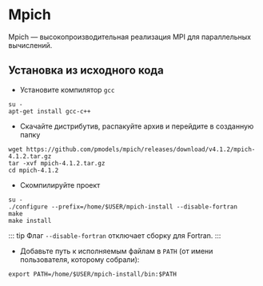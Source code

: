 # Mpich

Mpich — высокопроизводительная реализация MPI для параллельных вычислений.

## Установка из исходного кода

-   Установите компилятор `gcc`

```shell
su -
apt-get install gcc-c++
```

-   Скачайте дистрибутив, распакуйте архив и перейдите в созданную папку

```shell
wget https://github.com/pmodels/mpich/releases/download/v4.1.2/mpich-4.1.2.tar.gz
tar -xvf mpich-4.1.2.tar.gz
cd mpich-4.1.2
```

-   Скомпилируйте проект

```shell
su -
./configure --prefix=/home/$USER/mpich-install --disable-fortran
make
make install
```

::: tip
Флаг `--disable-fortran` отключает сборку для Fortran.
:::

-   Добавьте путь к исполняемым файлам в `PATH` (от имени пользователя, которому собрали):

```shell
export PATH=/home/$USER/mpich-install/bin:$PATH
```
